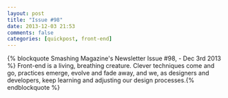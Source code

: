 ```yaml
---
layout: post
title: "Issue #98"
date: 2013-12-03 21:53
comments: false
categories: [quickpost, front-end]
---
```


{% blockquote Smashing Magazine's Newsletter Issue #98, - Dec 3rd 2013 %}
Front-end is a living, breathing creature. Clever techniques come and go, practices emerge, evolve and fade away, and we, as designers and developers, keep learning and adjusting our design processes.{% endblockquote %}
